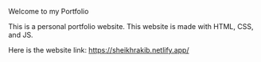 Welcome to my Portfolio

This is a personal portfolio website. This website is made with HTML, CSS, and JS. 

Here is the website link: https://sheikhrakib.netlify.app/